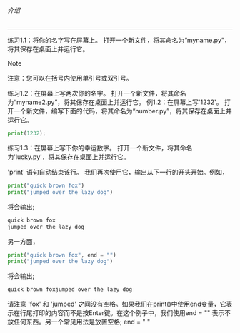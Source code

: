 ###### 介绍
---

练习1.1：将你的名字写在屏幕上。
打开一个新文件，将其命名为“myname.py”，将其保存在桌面上并运行它。

> [!NOTE]
> 注意：您可以在括号内使用单引号或双引号。

练习1.2：在屏幕上写两次你的名字。
打开一个新文件，将其命名为“myname2.py”，将其保存在桌面上并运行它。
例1.2：在屏幕上写'1232'。
打开一个新文件，编写下面的代码，将其命名为“number.py”，将其保存在桌面上并运行它。
```python
print(1232);
```

练习1.3：在屏幕上写下你的幸运数字。
打开一个新文件，将其命名为'lucky.py'，将其保存在桌面上并运行它。

'print' 语句自动结束该行。 我们再次使用它，输出从下一行的开头开始。例如，

```python
print("quick brown fox")
print("jumped over the lazy dog")
```

将会输出;
```python
quick brown fox
jumped over the lazy dog
```
另一方面，
```python
print("quick brown fox", end = "")
print("jumped over the lazy dog")
```
将会输出;
```python
quick brown foxjumped over the lazy dog
```

请注意 'fox' 和 'jumped' 之间没有空格。如果我们在print()中使用end变量，它表示在行尾打印的内容而不是按Enter键。在这个例子中，我们使用end = "" 表示不放任何东西。另一个常见用法是放置空格; end = " "










